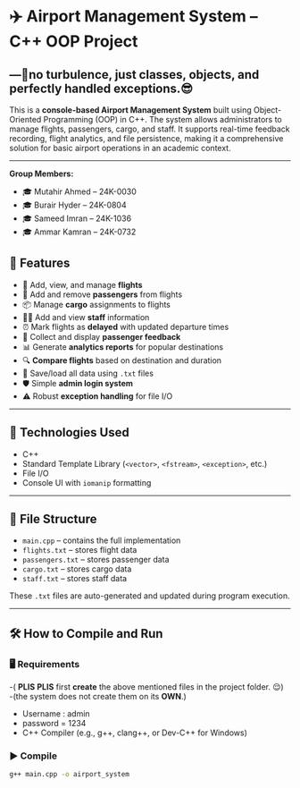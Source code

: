 # ✈️ Airport Management System – C++ OOP Project
## —**🛫**no turbulence, just classes, objects, and perfectly handled exceptions.**😎**



This is a **console-based Airport Management System** built using Object-Oriented Programming (OOP) in C++. The system allows administrators to manage flights, passengers, cargo, and staff. It supports real-time feedback recording, flight analytics, and file persistence, making it a comprehensive solution for basic airport operations in an academic context.

---



**Group Members:**
- 🎓 Mutahir Ahmed – 24K-0030  
- 🎓 Burair Hyder – 24K-0804  
- 🎓 Sameed Imran – 24K-1036  
- 🎓 Ammar Kamran – 24K-0732


## 🚀 Features

- 🛫 Add, view, and manage **flights**
- 👤 Add and remove **passengers** from flights
- 📦 Manage **cargo** assignments to flights
- 🧑‍💼 Add and view **staff** information
- ⏰ Mark flights as **delayed** with updated departure times
- 💬 Collect and display **passenger feedback**
- 📊 Generate **analytics reports** for popular destinations
- 🔍 **Compare flights** based on destination and duration
- 💾 Save/load all data using `.txt` files
- 🛡️ Simple **admin login system**
- ⚠️ Robust **exception handling** for file I/O

---

## 🔧 Technologies Used

- C++  
- Standard Template Library (`<vector>`, `<fstream>`, `<exception>`, etc.)
- File I/O
- Console UI with `iomanip` formatting

---

## 📁 File Structure

- `main.cpp` – contains the full implementation
- `flights.txt` – stores flight data
- `passengers.txt` – stores passenger data
- `cargo.txt` – stores cargo data
- `staff.txt` – stores staff data

These `.txt` files are auto-generated and updated during program execution.

---

## 🛠️ How to Compile and Run

### 🖥️ Requirements
-( **PLIS** **PLIS** first **create** the above mentioned files in the project folder. 😌)
<br>
-(the system does not create them on its **OWN**.)

- Username : admin
- password = 1234
- C++ Compiler (e.g., g++, clang++, or Dev-C++ for Windows)

### ▶️ Compile
```bash
g++ main.cpp -o airport_system
